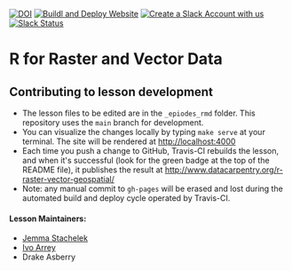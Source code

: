 [![DOI](https://zenodo.org/badge/44772343.svg)](https://zenodo.org/badge/latestdoi/44772343)
[![Buildl and Deploy Website](https://github.com/datacarpentry/r-raster-vector-geospatial/actions/workflows/website.yml/badge.svg)](https://github.com/datacarpentry/r-raster-vector-geospatial/actions/workflows/website.yml)
[![Create a Slack Account with us](https://img.shields.io/badge/Create_Slack_Account-The_Carpentries-071159.svg)](https://swc-slack-invite.herokuapp.com/)
[![Slack Status](https://img.shields.io/badge/Slack_Channel-dc--geospatial-E01563.svg)](https://swcarpentry.slack.com/messages/C9ME7G5RD)


# R for Raster and Vector Data

## Contributing to lesson development

* The lesson files to be edited are in the `_epiodes_rmd` folder. This repository uses the `main` branch for development.
* You can visualize the changes locally by typing `make serve` at your terminal. The site will be rendered at <http://localhost:4000>
* Each time you push a change to GitHub, Travis-CI rebuilds the lesson, and when it's successful (look for the green badge at the top of the README file), it publishes the result at <http://www.datacarpentry.org/r-raster-vector-geospatial/>
* Note: any manual commit to `gh-pages` will be erased and lost during the automated build and deploy cycle operated by Travis-CI.



#### Lesson Maintainers:

* [Jemma Stachelek][stachelek_jemma]
* [Ivo Arrey][arreyves]
* Drake Asberry

[stachelek_jemma]: https://carpentries.org/instructors/#jsta
[arreyves]: https://carpentries.org/instructors/#arreyves
